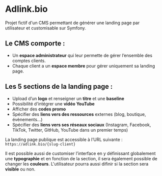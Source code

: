 # Adlink.bio
Projet fictif d'un CMS permettant de générer une landing page par utilisateur et customisable sur Symfony.

## Le CMS comporte :
- Un **espace administrateur** qui leur permette de gérer l’ensemble des comptes clients.
- Chaque client a un **espace membre** pour gérer uniquement sa landing page.

## Les 5 sections de la landing page :
- Upload d’un **logo** et renseigner un **titre** et une **baseline**
- Possibilité d’intégrer une **vidéo YouTube**
- Afficher des **codes promo**
- Spécifier des **liens vers des ressources** externes (blog, boutique, évènements…)
- Spécifier des **liens vers ses réseaux sociaux** (Instagram, Facebook, TikTok, Twitter, GitHub, YouTube dans un premier temps)

La landing page publique est accessible à l’URL suivante : `https://adlink.bio/{slug-client}`

Il est possible aussi de customiser l’interface en y définissant globalement une **typographie** et en fonction de la section, il sera également possible de changer les **couleurs**.
L'utilisateur pourra aussi difinir si la section sera **visible** ou non.
